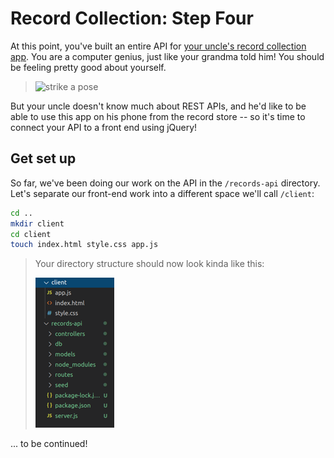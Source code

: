 # Record Collection: Step Four

At this point, you've built an entire API for [your uncle's record collection app](README.md). You are a computer genius, just like your grandma told him! You should be feeling pretty good about yourself.

>![strike a pose](https://media1.giphy.com/media/uLiOo1PxPjynK/giphy.gif?cid=ecf05e473auia4funwi6seiy7tkkz4wyhesnd4xrcw8ctx22&rid=giphy.gif)

But your uncle doesn't know much about REST APIs, and he'd like to be able to use this app on his phone from the record store -- so it's time to connect your API to a front end using jQuery!

## Get set up

So far, we've been doing our work on the API in the `/records-api` directory. Let's separate our front-end work into a different space we'll call `/client`:

```bash
cd ..
mkdir client
cd client
touch index.html style.css app.js
```

> Your directory structure should now look kinda like this:
>
> ![directories](images/record_dirs.png)

... to be continued!

